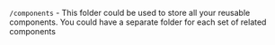 `/components` - This folder could be used to store all your reusable components. You could have a separate folder for each set of related components